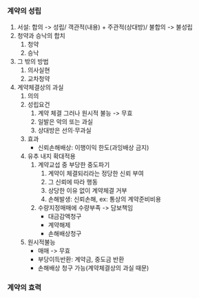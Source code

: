 ### 계약의 성립
1. 서설: 합의 -> 성립/ 객관적(내용) + 주관적(상대방)/ 불합의 -> 불성립
2. 청약과 승낙의 합치
    1. 청약
    2. 승낙
3. 그 밖의 방법
    1. 의사실현
    2. 교차청약
4. 계약체결상의 과실
    1. 의의
    2. 성립요건
        1. 계약 체결 그러나 원시적 불능 -> 무효
        2. 일발은 악의 또는 과실
        3. 상대방은 선의·무과실
    3. 효과
        - 신뢰손해배상: 이행이익 한도(과잉배상 금지)
    4. 유추 내지 확대적용
        1. 계약교섭 중 부당한 중도파기
            1. 계약이 체결되리라는 정당한 신뢰 부여
            2. 그 신뢰에 따라 행동
            3. 상당한 이유 없이 계약체결 거부
            4. 손해발생: 신뢰손해, ex: 통상의 계약준비비용
        2. 수량지정매매에 수량부족 -> 담보책임
            - 대금감액청구
            - 계약해제
            - 손해배상청구
    5. 원시적불능
        - 매매 -> 무효
        - 부당이득반환: 계약금, 중도금 반환
        - 손해배상 청구 가능(계약체결상의 과실 때문)
### 계약의 효력
        
